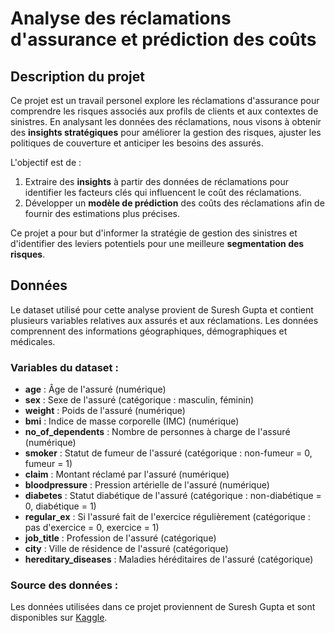 # Analyse des réclamations d'assurance et prédiction des coûts

## Description du projet

Ce projet est un travail personel explore les réclamations d'assurance pour comprendre les risques associés aux profils de clients et aux contextes de sinistres. En analysant les données des réclamations, nous visons à obtenir des **insights stratégiques** pour améliorer la gestion des risques, ajuster les politiques de couverture et anticiper les besoins des assurés. 

L'objectif est de :
1. Extraire des **insights** à partir des données de réclamations pour identifier les facteurs clés qui influencent le coût des réclamations.
2. Développer un **modèle de prédiction** des coûts des réclamations afin de fournir des estimations plus précises.

Ce projet a pour but d'informer la stratégie de gestion des sinistres et d'identifier des leviers potentiels pour une meilleure **segmentation des risques**.

## Données

Le dataset utilisé pour cette analyse provient de Suresh Gupta et contient plusieurs variables relatives aux assurés et aux réclamations. Les données comprennent des informations géographiques, démographiques et médicales.

### Variables du dataset :

- **age** : Âge de l'assuré (numérique)
- **sex** : Sexe de l'assuré (catégorique : masculin, féminin)
- **weight** : Poids de l'assuré (numérique)
- **bmi** : Indice de masse corporelle (IMC) (numérique)
- **no_of_dependents** : Nombre de personnes à charge de l'assuré (numérique)
- **smoker** : Statut de fumeur de l'assuré (catégorique : non-fumeur = 0, fumeur = 1)
- **claim** : Montant réclamé par l'assuré (numérique)
- **bloodpressure** : Pression artérielle de l'assuré (numérique)
- **diabetes** : Statut diabétique de l'assuré (catégorique : non-diabétique = 0, diabétique = 1)
- **regular_ex** : Si l'assuré fait de l'exercice régulièrement (catégorique : pas d'exercice = 0, exercice = 1)
- **job_title** : Profession de l'assuré (catégorique)
- **city** : Ville de résidence de l'assuré (catégorique)
- **hereditary_diseases** : Maladies héréditaires de l'assuré (catégorique)

### Source des données :
Les données utilisées dans ce projet proviennent de Suresh Gupta et sont disponibles sur [Kaggle](https://www.kaggle.com/datasets/sureshgupta/health-insurance-data-set/data).
